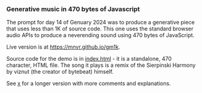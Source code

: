 ### Generative music in 470 bytes of Javascript

The prompt for day 14 of Genuary 2024 was to produce a generative piece that
uses less than 1K of source code. This one uses the standard browser audio APIs
to produce a neverending sound using 470 bytes of JavaScript.

Live version is at https://mnvr.github.io/gm1k.

Source code for the demo is in [index.html](index.html) - it is a standalone,
470 character, HTML file. The song it plays is a remix of the Sierpinski Harmony
by viznut (the creator of bytebeat) himself.

See [x](x) for a longer version with more comments and explanations.

